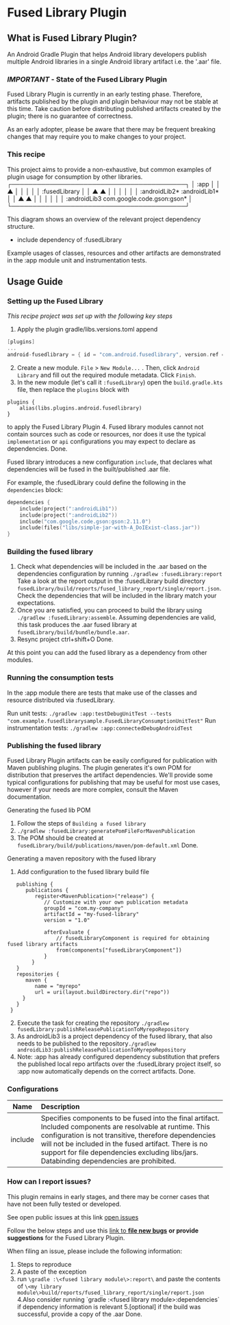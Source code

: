 # Fused Library Plugin

## What is Fused Library Plugin?

An Android Gradle Plugin that helps Android library developers publish multiple Android libraries in a
single Android library artifact i.e. the '.aar' file.

### *IMPORTANT* - State of the Fused Library Plugin
Fused Library Plugin is currently in an early testing phase. Therefore, artifacts published by the
plugin and plugin behaviour may not be stable at this time. Take caution before distributing
published artifacts created by the plugin; there is no guarantee of correctness.

As an early adopter, please be aware that there may be frequent breaking changes that may require
you to make changes to your project.

### This recipe

This project aims to provide a non-exhaustive, but common examples of plugin usage for consumption
by other libraries.
┌─────────────────────────────────────────┐
│             :app                        │
│               ▲                         │
│               │                         │
│         :fusedLibrary                   │
│         ▲           ▲                   │
│         │           │                   │
│    :androidLib2*  :androidLib1*         │
│         ▲            ▲                  │
│         │            │                  │
│ :androidLib3 com.google.code.gson:gson* │
└─────────────────────────────────────────┘

This diagram shows an overview of the relevant project dependency structure. 
* include dependency of :fusedLibrary 

Example usages of classes, resources and other artifacts are demonstrated in the :app module unit
and instrumentation tests.

## Usage Guide

### Setting up the Fused Library

*This recipe project was set up with the following key steps*

1. Apply the plugin
   gradle/libs.versions.toml append
```kts
[plugins]
...
android-fusedlibrary = { id = "com.android.fusedlibrary", version.ref = "agp" }
```
2. Create a new module. `File` > `New Module...` . Then, click `Android Library` and fill out the
   required module metadata. Click `Finish`.
3. In the new module (let's call it `:fusedLibrary`) open the `build.gradle.kts` file,
   then replace the `plugins` block with
```
plugins {
    alias(libs.plugins.android.fusedlibrary)
}
```
to apply the Fused Library Plugin
4. Fused library modules cannot not contain sources such as code or resources, nor does it use
   the typical `implementation` or `api` configurations you may expect to declare as dependencies.
Done.

Fused library introduces a new configuration `include`, that declares what dependencies will be
fused in the built/published .aar file.

For example, the :fusedLibrary could define the following in the `dependencies` block:

```kts
dependencies {
    include(project(":androidLib1"))
    include(project(":androidLib2"))
    include("com.google.code.gson:gson:2.11.0")
    include(files("libs/simple-jar-with-A_DoIExist-class.jar"))
}
```

### Building the fused library

1. Check what dependencies will be included in the .aar based on the dependencies configuration
   by running `./gradlew :fusedLibrary:report`
   Take a look at the report output in the :fusedLibrary build directory
   `fusedLibrary/build/reports/fused_library_report/single/report.json`. Check the dependencies that
   will be included in the library match your expectations.
2. Once you are satisfied, you can proceed to build the library using
   `./gradlew :fusedLibrary:assemble`. Assuming dependencies are valid,
   this task produces the .aar fused library at `fusedLibrary/build/bundle/bundle.aar`.
3. Resync project ctrl+shift+O
Done.

At this point you can add the fused library as a dependency from other modules.

### Running the consumption tests

In the :app module there are tests that make use of the classes and resource distributed via 
:fusedLibrary.

Run unit tests: `./gradlew :app:testDebugUnitTest --tests "com.example.fusedlibrarysample.FusedLibraryConsumptionUnitTest"`
Run instrumentation tests: `./gradlew :app:connectedDebugAndroidTest`

### Publishing the fused library

Fused Library Plugin artifacts can be easily configured for publication with Maven publishing
plugins. The plugin generates it's own POM for distribution that preserves the artifact dependencies.
We'll provide some typical configurations for publishing that may be useful for most use cases,
however if your needs are more complex, consult the Maven documentation.

Generating the fused lib POM
1. Follow the steps of `Building a fused library`
2. `./gradlew :fusedLibrary:generatePomFileForMavenPublication`
3. The POM should be created at `fusedLibrary/build/publications/maven/pom-default.xml`
Done.

Generating a maven repository with the fused library
1. Add configuration to the fused library build file
```
   publishing {
      publications {
         register<MavenPublication>("release") {
            // Customize with your own publication metadata
            groupId = "com.my-company"
            artifactId = "my-fused-library"
            version = "1.0"

            afterEvaluate {
                // fusedLibraryComponent is required for obtaining fused library artifacts
                from(components["fusedLibraryComponent"])
            }
        }
   }
   repositories {
      maven {
         name = "myrepo"
         url = uri(layout.buildDirectory.dir("repo"))
     }
   }
 }

```
2. Execute the task for creating the repository `./gradlew fusedLibrary:publishReleasePublicationToMyrepoRepository`
3. As androidLib3 is a project dependency of the fused library, that also needs to be published to 
the repository`./gradlew androidLib3:publishReleasePublicationToMyrepoRepository`
4. Note: :app has already configured dependency substitution that prefers the published local repo 
artifacts over the :fusedLibrary project itself, so :app now automatically depends on the correct 
artifacts.
Done.

### Configurations

| Name    | Description                                                                                                                                                                                                                                                                                                               |
|---------|:--------------------------------------------------------------------------------------------------------------------------------------------------------------------------------------------------------------------------------------------------------------------------------------------------------------------------|
| include | Specifies components to be fused into the final artifact. Included components are resolvable at runtime. This configuration is not transitive, therefore dependencies will not be included in the fused artifact. There is no support for file dependencies excluding libs/jars. Databinding dependencies are prohibited. |

### How can I report issues?

This plugin remains in early stages, and there may be corner cases that have not been fully tested
or developed.

See open public issues at this link [open issues](https://issuetracker.google.com/issues?q=hotlistid:4053459%20status:open)

Follow the below steps and use this [link to **file new bugs**](https://issuetracker.google.com/issues/new?hotlistIds=4053459&component=147324&template=295401)
**or provide suggestions** for the Fused Library Plugin.

When filing an issue, please include the following information:
1. Steps to reproduce
2. A paste of the exception
3. run `\gradle :\<fused library module\>:report\` and paste the contents of 
`\<my library module\>build/reports/fused_library_report/single/report.json`
4.Also consider running \`gradle :\<fused library module\>:dependencies\` if dependency information is relevant
5.\[optional\] if the build was successful, provide a copy of the .aar
Done.
